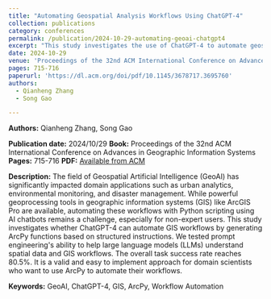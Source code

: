 ```yaml
---
title: "Automating Geospatial Analysis Workflows Using ChatGPT-4"
collection: publications
category: conferences
permalink: /publication/2024-10-29-automating-geoai-chatgpt4
excerpt: "This study investigates the use of ChatGPT-4 to automate geospatial analysis workflows in GIS by generating ArcPy functions from structured instructions. The approach achieves an 80.5% task success rate, demonstrating its effectiveness and accessibility for domain scientists seeking to automate GIS workflows.<br/> <img src='/images/paper5.png' style='width:700px; height:400px;'>"
date: 2024-10-29
venue: 'Proceedings of the 32nd ACM International Conference on Advances in Geographic Information Systems'
pages: 715-716
paperurl: 'https://dl.acm.org/doi/pdf/10.1145/3678717.3695760'
authors:
  - Qianheng Zhang
  - Song Gao

---
```


**Authors:**
Qianheng Zhang, Song Gao

**Publication date:** 2024/10/29
**Book:** Proceedings of the 32nd ACM International Conference on Advances in Geographic Information Systems
**Pages:** 715-716
**PDF:** [Available from ACM](https://dl.acm.org/doi/pdf/10.1145/3678717.3695760)

**Description:**
The field of Geospatial Artificial Intelligence (GeoAI) has significantly impacted domain applications such as urban analytics, environmental monitoring, and disaster management. While powerful geoprocessing tools in geographic information systems (GIS) like ArcGIS Pro are available, automating these workflows with Python scripting using AI chatbots remains a challenge, especially for non-expert users. This study investigates whether ChatGPT-4 can automate GIS workflows by generating ArcPy functions based on structured instructions. We tested prompt engineering's ability to help large language models (LLMs) understand spatial data and GIS workflows. The overall task success rate reaches 80.5%. It is a valid and easy to implement approach for domain scientists who want to use ArcPy to automate their workflows.

**Keywords:** GeoAI, ChatGPT-4, GIS, ArcPy, Workflow Automation
